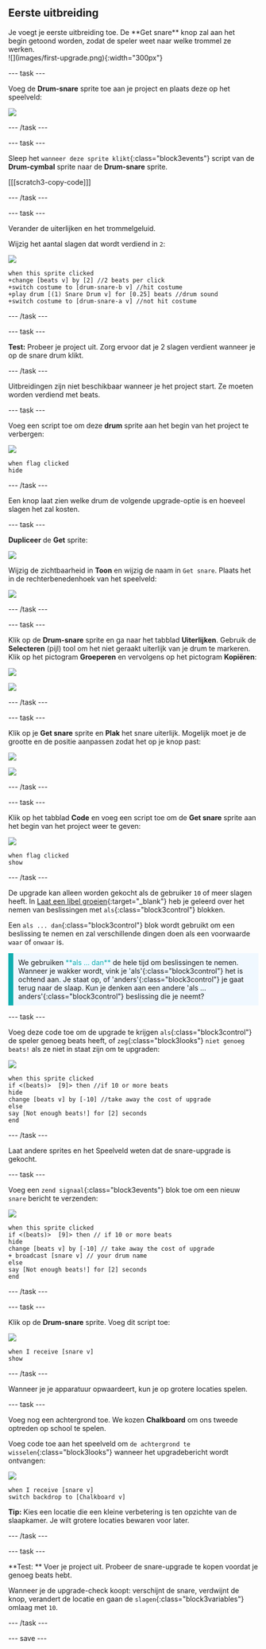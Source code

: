 ## Eerste uitbreiding

<div style="display: flex; flex-wrap: wrap">
<div style="flex-basis: 200px; flex-grow: 1; margin-right: 15px;">
Je voegt je eerste uitbreiding toe. De **Get snare** knop zal aan het begin getoond worden, zodat de speler weet naar welke trommel ze werken.
</div>
<div>
![](images/first-upgrade.png){:width="300px"}
</div>
</div>

--- task ---

Voeg de **Drum-snare** sprite toe aan je project en plaats deze op het speelveld:

![](images/snare-stage.png)

--- /task ---

--- task ---

Sleep het `wanneer deze sprite klikt`{:class="block3events"} script van de **Drum-cymbal** sprite naar de **Drum-snare** sprite.

[[[scratch3-copy-code]]]

--- /task ---

--- task ---

Verander de uiterlijken en het trommelgeluid.

Wijzig het aantal slagen dat wordt verdiend in `2`:

![](images/snare-icon.png)

```blocks3
when this sprite clicked
+change [beats v] by [2] //2 beats per click
+switch costume to [drum-snare-b v] //hit costume
+play drum [(1) Snare Drum v] for [0.25] beats //drum sound
+switch costume to [drum-snare-a v] //not hit costume
```

--- /task ---

--- task ---

**Test:** Probeer je project uit. Zorg ervoor dat je 2 slagen verdient wanneer je op de snare drum klikt.

--- /task ---

Uitbreidingen zijn niet beschikbaar wanneer je het project start. Ze moeten worden verdiend met beats.

--- task ---

Voeg een script toe om deze **drum** sprite aan het begin van het project te verbergen:

![](images/snare-icon.png)

```blocks3
when flag clicked
hide
```

--- /task ---

Een knop laat zien welke drum de volgende upgrade-optie is en hoeveel slagen het zal kosten.

--- task ---

**Dupliceer** de **Get** sprite:

![](images/duplicate-get.png)

Wijzig de zichtbaarheid in **Toon** en wijzig de naam in `Get snare`. Plaats het in de rechterbenedenhoek van het speelveld:

![](images/get-snare.png)

--- /task ---

--- task ---

Klik op de **Drum-snare** sprite en ga naar het tabblad **Uiterlijken**. Gebruik de **Selecteren** (pijl) tool om het niet geraakt uiterlijk van je drum te markeren. Klik op het pictogram **Groeperen** en vervolgens op het pictogram **Kopiëren**:

![](images/snare-icon.png)

![](images/copy-costume.png)

--- /task ---

--- task ---

Klik op je **Get snare** sprite en **Plak** het snare uiterlijk. Mogelijk moet je de grootte en de positie aanpassen zodat het op je knop past:

![](images/get-snare-icon.png)

![](images/paste-costume.png)

--- /task ---

--- task ---

Klik op het tabblad **Code** en voeg een script toe om de **Get snare** sprite aan het begin van het project weer te geven:

![](images/get-snare-icon.png)

```blocks3
when flag clicked
show
```

--- /task ---

De upgrade kan alleen worden gekocht als de gebruiker `10` of meer slagen heeft. In [Laat een libel groeien](https://projects.raspberrypi.org/en/projects/grow-a-dragonfly){:target="_blank"} heb je geleerd over het nemen van beslissingen met `als`{:class="block3control"} blokken.

Een `als ... dan`{:class="block3control"} blok wordt gebruikt om een beslissing te nemen en zal verschillende dingen doen als een voorwaarde `waar` of `onwaar` is.

<p style="border-left: solid; border-width:10px; border-color: #0faeb0; background-color: aliceblue; padding: 10px;">
We gebruiken <span style="color: #0faeb0">**als ... dan**</span> de hele tijd om beslissingen te nemen. Wanneer je wakker wordt, vink je 'als'{:class="block3control"} het is ochtend aan. Je staat op, of 'anders'{:class="block3control"} je gaat terug naar de slaap. Kun je denken aan een andere 'als ... anders'{:class="block3control"} beslissing die je neemt? 
</p>

--- task ---

Voeg deze code toe om de upgrade te krijgen `als`{:class="block3control"} de speler genoeg beats heeft, of `zeg`{:class="block3looks"} `niet genoeg beats!` als ze niet in staat zijn om te upgraden:

![](images/get-snare-icon.png)

```blocks3
when this sprite clicked
if <(beats)>  [9]> then //if 10 or more beats
hide
change [beats v] by [-10] //take away the cost of upgrade
else
say [Not enough beats!] for [2] seconds 
end
```

--- /task ---

Laat andere sprites en het Speelveld weten dat de snare-upgrade is gekocht.

--- task ---

Voeg een `zend signaal`{:class="block3events"} blok toe om een nieuw `snare` bericht te verzenden:

![](images/get-snare-icon.png)

```blocks3
when this sprite clicked
if <(beats)>  [9]> then // if 10 or more beats
hide
change [beats v] by [-10] // take away the cost of upgrade
+ broadcast [snare v] // your drum name
else
say [Not enough beats!] for [2] seconds 
end
```

--- /task ---

--- task ---

Klik op de **Drum-snare** sprite. Voeg dit script toe:

![](images/snare-icon.png)

```blocks3
when I receive [snare v]
show
```

--- /task ---

Wanneer je je apparatuur opwaardeert, kun je op grotere locaties spelen.

--- task ---

Voeg nog een achtergrond toe. We kozen **Chalkboard** om ons tweede optreden op school te spelen.

Voeg code toe aan het speelveld om `de achtergrond te wisselen`{:class="block3looks"} wanneer het upgradebericht wordt ontvangen:

![](images/stage-icon.png)

```blocks3
when I receive [snare v]
switch backdrop to [Chalkboard v]
```

**Tip:** Kies een locatie die een kleine verbetering is ten opzichte van de slaapkamer. Je wilt grotere locaties bewaren voor later.

--- /task ---

--- task ---

**Test: ** Voer je project uit. Probeer de snare-upgrade te kopen voordat je genoeg beats hebt.

Wanneer je de upgrade-check koopt: verschijnt de snare, verdwijnt de knop, verandert de locatie en gaan de `slagen`{:class="block3variables"} omlaag met `10`.

--- /task ---

--- save ---
